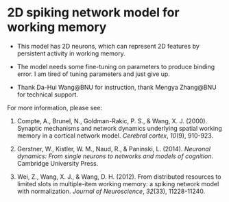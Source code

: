 # 2D spiking network model for working memory
- This model has 2D neurons, which can represent 2D features by persistent activity in working memory.

- The model needs some fine-tuning on parameters to produce binding error. I am tired of tuning parameters and just give up.

- Thank Da-Hui Wang@BNU for instruction, thank Mengya Zhang@BNU for technical support.



For more information, please see:

1. Compte, A., Brunel, N., Goldman-Rakic, P. S., & Wang, X. J. (2000). Synaptic mechanisms and network dynamics underlying spatial working memory in a cortical network model. *Cerebral cortex*, *10*(9), 910-923.

2. Gerstner, W., Kistler, W. M., Naud, R., & Paninski, L. (2014). *Neuronal dynamics: From single neurons to networks and models of cognition*. Cambridge University Press.

3. Wei, Z., Wang, X. J., & Wang, D. H. (2012). From distributed resources to limited slots in multiple-item working memory: a spiking network model with normalization. *Journal of Neuroscience*, *32*(33), 11228-11240.
